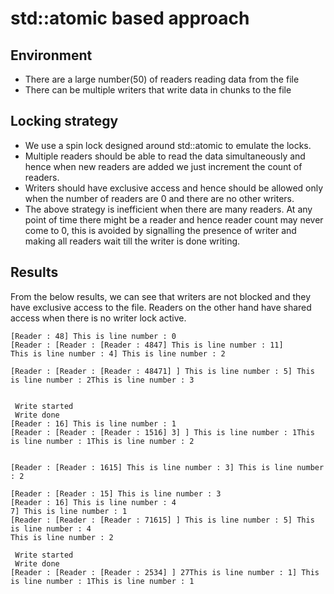 # std::atomic based approach

## Environment
* There are a large number(50) of readers reading data from the file
* There can be multiple writers that write data in chunks to the file

## Locking strategy
* We use a spin lock designed around std::atomic to emulate the locks.
* Multiple readers should be able to read the data simultaneously and hence when new readers are added we just increment the count of readers.
* Writers should have exclusive access and hence should be allowed only when the number of readers are 0 and there are no other writers.
* The above strategy is inefficient when there are many readers. At any point of time there might be a reader and hence reader count may never come to 0, this is avoided by signalling the presence of writer and making all readers wait till the writer is done writing.

## Results
From the below results, we can see that writers are not blocked and they have exclusive access to the file. Readers on the other hand have shared access when there is no writer lock active. 
``` shell
[Reader : 48] This is line number : 0
[Reader : [Reader : [Reader : 4847] This is line number : 11]
This is line number : 4] This is line number : 2

[Reader : [Reader : [Reader : 48471] ] This is line number : 5] This is line number : 2This is line number : 3


 Write started
 Write done
[Reader : 16] This is line number : 1
[Reader : [Reader : [Reader : 1516] 3] ] This is line number : 1This is line number : 1This is line number : 2


[Reader : [Reader : 1615] This is line number : 3] This is line number : 2

[Reader : [Reader : 15] This is line number : 3
[Reader : 16] This is line number : 4
7] This is line number : 1
[Reader : [Reader : [Reader : 71615] ] This is line number : 5] This is line number : 4
This is line number : 2

 Write started
 Write done
[Reader : [Reader : [Reader : 2534] ] 27This is line number : 1] This is line number : 1This is line number : 1
```